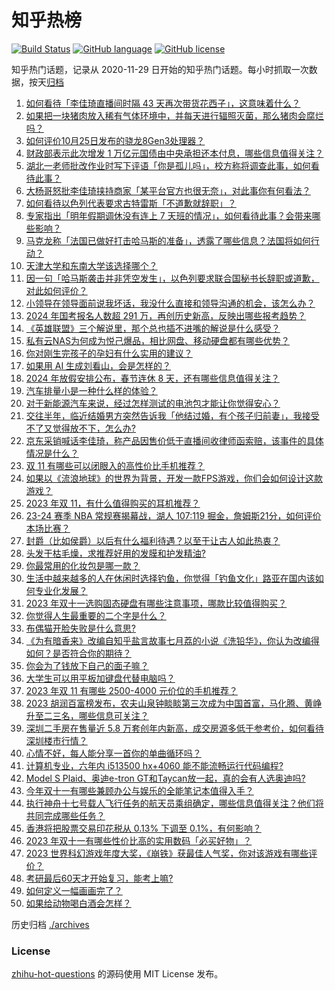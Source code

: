 # 知乎热榜
[![Build Status](https://github.com/ToWeLong/zhihu-hot-questions/workflows/CI/badge.svg)](https://github.com/ToWeLong/zhihu-hot-questions/actions)
[![GitHub language](https://img.shields.io/badge/language-golang-orange.svg)](https://golang.org/)
[![GitHub license](https://img.shields.io/github/license/ToWeLong/zhihu-hot-questions)](https://github.com/ToWeLong/zhihu-hot-questions/blob/main/LICENSE)

知乎热门话题，记录从 2020-11-29 日开始的知乎热门话题。每小时抓取一次数据，按天[归档](./archives)

<!-- BEGIN -->

1. [如何看待「李佳琦直播间时隔 43 天再次带货花西子」，这意味着什么？](https://www.zhihu.com/question/627587141)
1. [如果把一块猪肉放入稀有气体环境中，并每天进行辐照灭菌，那么猪肉会腐烂吗？](https://www.zhihu.com/question/546103286)
1. [如何评价10月25日发布的骁龙8Gen3处理器？](https://www.zhihu.com/question/627694406)
1. [财政部表示此次增发 1 万亿元国债由中央承担还本付息，哪些信息值得关注？](https://www.zhihu.com/question/627742163)
1. [湖北一老师批改作业时写下评语「你是孤儿吗」，校方称将调查此事，如何看待此事？](https://www.zhihu.com/question/627706474)
1. [大杨哥怒批李佳琦挟持商家「某平台官方也很无奈」，对此事你有何看法？](https://www.zhihu.com/question/627727252)
1. [如何看待以色列代表要求古特雷斯「不道歉就辞职」？](https://www.zhihu.com/question/627717586)
1. [专家指出「明年假期调休没有连上 7 天班的情况」，如何看待此事？会带来哪些影响？](https://www.zhihu.com/question/627714041)
1. [马克龙称「法国已做好打击哈马斯的准备」，透露了哪些信息？法国将如何行动？](https://www.zhihu.com/question/627710350)
1. [天津大学和东南大学该选择哪个？](https://www.zhihu.com/question/442451036)
1. [因一句「哈马斯袭击并非凭空发生」，以色列要求联合国秘书长辞职或道歉，对此如何评价？](https://www.zhihu.com/question/627735284)
1. [小领导在领导面前说我坏话，我没什么直接和领导沟通的机会，该怎么办？](https://www.zhihu.com/question/627307392)
1. [2024 年国考报名人数超 291 万，再创历史新高，反映出哪些报考趋势？](https://www.zhihu.com/question/627612878)
1. [《英雄联盟》三个解说里，那个总也插不进嘴的解说是什么感受？](https://www.zhihu.com/question/627049457)
1. [私有云NAS为何成为悦己爆品，相比网盘、移动硬盘都有哪些优势？](https://www.zhihu.com/question/627733641)
1. [你对刚生完孩子的孕妇有什么实用的建议？](https://www.zhihu.com/question/545744442)
1. [如果用 AI 生成刘看山，会是怎样的？](https://www.zhihu.com/question/627426184)
1. [2024 年放假安排公布，春节连休 8 天，还有哪些信息值得关注？](https://www.zhihu.com/question/627703162)
1. [汽车排量小是一种什么样的体验？](https://www.zhihu.com/question/290746260)
1. [对于新能源汽车来说，经过怎样测试的电池包才能让你觉得安心？](https://www.zhihu.com/question/627737372)
1. [交往半年，临近结婚男方突然告诉我「他结过婚，有个孩子归前妻」，我接受不了又觉得放不下，怎么办?](https://www.zhihu.com/question/626519145)
1. [京东采销喊话李佳琦，称产品因售价低于直播间收律师函索赔，该事件的具体情况是什么？](https://www.zhihu.com/question/627554145)
1. [双 11 有哪些可以闭眼入的高性价比手机推荐？](https://www.zhihu.com/question/627536281)
1. [如果以《流浪地球》的世界为背景，开发一款FPS游戏，你们会如何设计这款游戏？](https://www.zhihu.com/question/627315110)
1. [2023 年双 11，有什么值得购买的耳机推荐？](https://www.zhihu.com/question/627699552)
1. [23-24 赛季 NBA 常规赛揭幕战，湖人 107:119 掘金，詹姆斯21分，如何评价本场比赛？](https://www.zhihu.com/question/627693406)
1. [封爵（比如侯爵）以后有什么福利待遇？以至于让古人如此热衷？](https://www.zhihu.com/question/598507850)
1. [头发干枯毛燥，求推荐好用的发膜和护发精油?](https://www.zhihu.com/question/620665152)
1. [你最常用的化妆包是哪一款？](https://www.zhihu.com/question/336854560)
1. [生活中越来越多的人在休闲时选择钓鱼，你觉得「钓鱼文化」路亚在国内该如何专业化发展？](https://www.zhihu.com/question/627590467)
1. [2023 年双十一选购固态硬盘有哪些注意事项，哪款比较值得购买？](https://www.zhihu.com/question/627699744)
1. [你觉得人生最重要的二个字是什么？](https://www.zhihu.com/question/623299168)
1. [布偶猫开脸失败是什么意思?](https://www.zhihu.com/question/401002166)
1. [《为有暗香来》改编自知乎盐言故事七月荔的小说《洗铅华》，你认为改编得如何？是否符合你的期待？](https://www.zhihu.com/question/625974294)
1. [你会为了钱放下自己的面子嘛？](https://www.zhihu.com/question/627501732)
1. [大学生可以用平板加键盘代替电脑吗？](https://www.zhihu.com/question/621369438)
1. [2023 年双 11 有哪些 2500-4000 元价位的手机推荐？](https://www.zhihu.com/question/626466171)
1. [2023 胡润百富榜发布，农夫山泉钟睒睒第三次成为中国首富，马化腾、黄峥升至二三名，哪些信息可关注？](https://www.zhihu.com/question/627566774)
1. [深圳二手房在售量近 5.8 万套创年内新高，成交房源多低于参考价，如何看待深圳楼市行情？](https://www.zhihu.com/question/627553297)
1. [心情不好，每人能分享一首你的单曲循环吗？](https://www.zhihu.com/question/626990885)
1. [计算机专业，六年内 i513500 hx+4060 能不能流畅运行代码编程?](https://www.zhihu.com/question/627054938)
1. [Model S Plaid、奥迪e-tron GT和Taycan放一起，真的会有人选奥迪吗?](https://www.zhihu.com/question/623276438)
1. [今年双十一有哪些兼顾办公与娱乐的全能笔记本值得入手？](https://www.zhihu.com/question/627698324)
1. [执行神舟十七号载人飞行任务的航天员乘组确定，哪些信息值得关注？他们将共同完成哪些任务？](https://www.zhihu.com/question/627697792)
1. [香港将把股票交易印花税从 0.13% 下调至 0.1%，有何影响？](https://www.zhihu.com/question/627725529)
1. [2023 年双十一有哪些性价比高的实用数码「必买好物」？](https://www.zhihu.com/question/627702061)
1. [2023 世界科幻游戏年度大奖，《崩铁》获最佳人气奖，你对该游戏有哪些评价？](https://www.zhihu.com/question/627527797)
1. [考研最后60天才开始复习，能考上嘛?](https://www.zhihu.com/question/626472369)
1. [如何定义一幅画画完了？](https://www.zhihu.com/question/622193265)
1. [如果给动物喝白酒会怎样？](https://www.zhihu.com/question/627362621)

<!-- END -->

历史归档 [./archives](./archives)


### License
[zhihu-hot-questions](https://github.com/towelong/zhihu-hot-questions) 的源码使用 MIT License 发布。